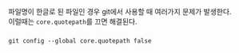 파일명이 한글로 된 파일인 경우 git에서 사용할 때 여러가지 문제가 발생한다.  
이럴때는 `core.quotepath`를 끄면 해결된다.
###
```shell
git config --global core.quotepath false
```